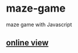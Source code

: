 # maze-game
maze game with Javascript 
 
<h2> 
  <a href="https://hadioryanipr.github.io/maze-game/"> online view </a>
</h2>
